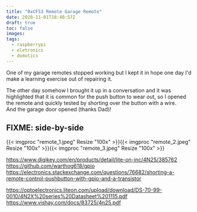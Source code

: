 ```yaml
---
title: "0xCF53 Remote Garage Remote"
date: 2020-11-01T18:40:57Z
draft: true
toc: false
images:
tags: 
  - raspberrypi
  - eletronics
  - domotics
---
```


One of my garage remotes stopped working but I kept it in hope one day I'd make a learning exercise out of repairing it.

The other day somehow I brought it up in a conversation and it was highlighted that it is common for the push button to wear out, so I opened the remote and quickly tested by shorting over the button with a wire.  
And the garage door opened (thanks Dad)!

## FIXME: side-by-side

{{< imgproc "remote_1.jpeg" Resize "100x" >}}{{< imgproc "remote_2.jpeg" Resize "100x" >}}{{< imgproc "remote_3.jpeg" Resize "100x" >}}



https://www.digikey.com/en/products/detail/lite-on-inc/4N25/385762
https://github.com/warthog618/gpio
https://electronics.stackexchange.com/questions/76682/shorting-a-remote-control-pushbutton-with-gpio-and-a-transistor


https://optoelectronics.liteon.com/upload/download/DS-70-99-0010/4N2X%20series%20Datasheet%201115.pdf
https://www.vishay.com/docs/83725/4n25.pdf
